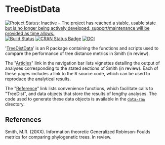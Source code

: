 # TreeDistData

[![Project Status: Inactive – The project has reached a stable, usable state but is no longer being actively developed; support/maintenance will be provided as time allows.](http://www.repostatus.org/badges/latest/inactive.svg)](http://www.repostatus.org/#inactive)
[![Build Status](https://travis-ci.org/ms609/TreeDistData.svg?branch=master)](https://travis-ci.org/ms609/TreeDistData)
[![CRAN Status Badge](http://www.r-pkg.org/badges/version/TreeDistData)](https://cran.r-project.org/package=TreeDistData)<!--
[![CRAN Downloads](http://cranlogs.r-pkg.org/badges/TreeDistData)](https://cran.r-project.org/package=TreeDistData)-->
[![DOI](https://zenodo.org/badge/196380775.svg)](https://zenodo.org/badge/latestdoi/196380775)

'[TreeDistData](https://ms609.github.io/TreeDistData/)' is an R package 
containing the functions and scripts used to
compare the performance of tree distance metrics in Smith (in review).

The "[Articles](https://ms609.github.io/TreeDistData/articles/)" link in the 
navigation bar lists vignettes detailing the output of analyses corresponding
to the stated sections of Smith (in review).  Each of these pages includes a
link to the R source code, which can be used to reproduce the analytical
results.

The "[Reference](https://ms609.github.io/TreeDistData/reference/)" link lists
convenience functions, which facilitate calls to "TreeDist", and data objects 
that store the results of lengthy analyses.  The code used to generate
these data objects is available in the
[`data-raw`](https://github.com/ms609/TreeDistData/tree/master/data-raw)
directory.


## References

Smith, M.R. (20XX). Information theoretic Generalized Robinson-Foulds metrics
  for comparing phylogenetic trees. In review.

